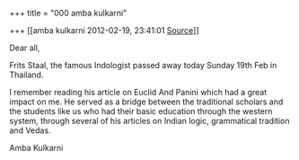 +++
title = "000 amba kulkarni"

+++
[[amba kulkarni	2012-02-19, 23:41:01 [Source](https://groups.google.com/g/bvparishat/c/skDyJpzM1sE)]]



Dear all,  

  
Frits Staal, the famous Indologist passed away today Sunday 19th Feb in Thailand.  
  
I remember reading his article on Euclid And Panini which had a great impact on me. He served as a bridge between the traditional scholars and the students like us who had their basic education through the western system, through several of his articles on Indian logic, grammatical tradition and Vedas.  
  
Amba Kulkarni  
  

  

  

  

  

  

